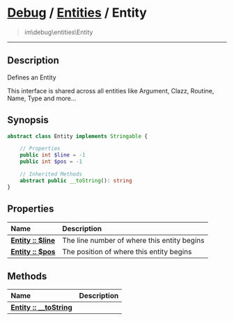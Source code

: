 # [Debug](debug.md) / [Entities](entities.md) / Entity
 > im\debug\entities\Entity
____

## Description
Defines an Entity

This interface is shared across all entities like
Argument, Clazz, Routine, Name, Type and more...

## Synopsis
```php
abstract class Entity implements Stringable {

    // Properties
    public int $line = -1
    public int $pos = -1

    // Inherited Methods
    abstract public __toString(): string
}
```

## Properties
| Name | Description |
| :--- | :---------- |
| [__Entity&nbsp;::&nbsp;$line__](entities-Entity-var_line.md) | The line number of where this entity begins |
| [__Entity&nbsp;::&nbsp;$pos__](entities-Entity-var_pos.md) | The position of where this entity begins |

## Methods
| Name | Description |
| :--- | :---------- |
| [__Entity&nbsp;::&nbsp;\_\_toString__](entities-Entity-__toString.md) |  |
